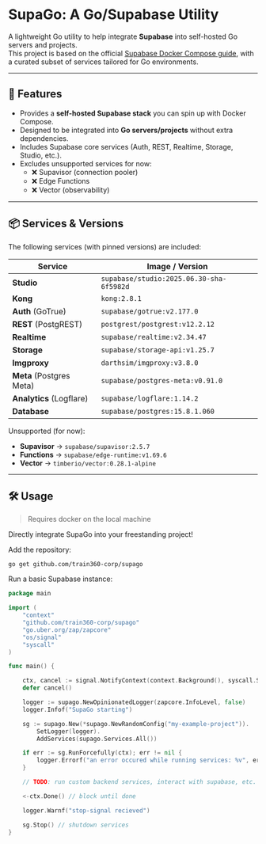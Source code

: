 # SupaGo: A Go/Supabase Utility

A lightweight Go utility to help integrate **Supabase** into self-hosted Go servers and projects.  
This project is based on the
official [Supabase Docker Compose guide](https://github.com/supabase/supabase/blob/b741dcb4d58cfc2f45ea9cfa914446b61eb4c1e9/docker/docker-compose.yml),
with a curated subset of services tailored for Go environments.

---

## 🚀 Features

- Provides a **self-hosted Supabase stack** you can spin up with Docker Compose.
- Designed to be integrated into **Go servers/projects** without extra dependencies.
- Includes Supabase core services (Auth, REST, Realtime, Storage, Studio, etc.).
- Excludes unsupported services for now:
    - ❌ Supavisor (connection pooler)
    - ❌ Edge Functions
    - ❌ Vector (observability)

---

## 📦 Services & Versions

The following services (with pinned versions) are included:

| Service                  | Image / Version                          |
|--------------------------|------------------------------------------|
| **Studio**               | `supabase/studio:2025.06.30-sha-6f5982d` |
| **Kong**                 | `kong:2.8.1`                             |
| **Auth** (GoTrue)        | `supabase/gotrue:v2.177.0`               |
| **REST** (PostgREST)     | `postgrest/postgrest:v12.2.12`           |
| **Realtime**             | `supabase/realtime:v2.34.47`             |
| **Storage**              | `supabase/storage-api:v1.25.7`           |
| **Imgproxy**             | `darthsim/imgproxy:v3.8.0`               |
| **Meta** (Postgres Meta) | `supabase/postgres-meta:v0.91.0`         |
| **Analytics** (Logflare) | `supabase/logflare:1.14.2`               |
| **Database**             | `supabase/postgres:15.8.1.060`           |

Unsupported (for now):

- **Supavisor** → `supabase/supavisor:2.5.7`
- **Functions** → `supabase/edge-runtime:v1.69.6`
- **Vector** → `timberio/vector:0.28.1-alpine`

---

## 🛠️ Usage

> Requires docker on the local machine

Directly integrate SupaGo into your freestanding project!

Add the repository:

```shell
go get github.com/train360-corp/supago
```

Run a basic Supabase instance:

```go
package main

import (
	"context"
	"github.com/train360-corp/supago"
	"go.uber.org/zap/zapcore"
	"os/signal"
	"syscall"
)

func main() {

	ctx, cancel := signal.NotifyContext(context.Background(), syscall.SIGINT, syscall.SIGTERM)
	defer cancel()

	logger := supago.NewOpinionatedLogger(zapcore.InfoLevel, false)
	logger.Infof("SupaGo starting")

	sg := supago.New(*supago.NewRandomConfig("my-example-project")).
		SetLogger(logger).
		AddServices(supago.Services.All())

	if err := sg.RunForcefully(ctx); err != nil {
		logger.Errorf("an error occured while running services: %v", err)
	}

	// TODO: run custom backend services, interact with supabase, etc.

	<-ctx.Done() // block until done

	logger.Warnf("stop-signal recieved")

	sg.Stop() // shutdown services
}

```
